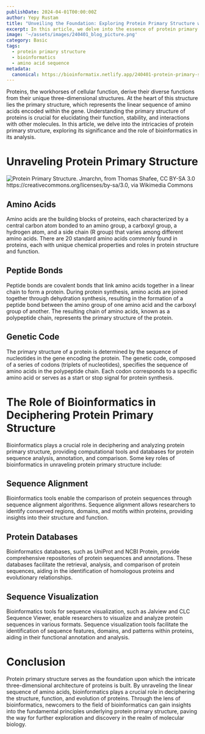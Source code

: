 ```yaml
---
publishDate: 2024-04-01T00:00:00Z
author: Yepy Rustam
title: "Unveiling the Foundation: Exploring Protein Primary Structure with Bioinformatics"
excerpt: In this article, we delve into the essence of protein primary structure, unraveling the linear sequence of amino acids that forms the backbone of every protein. From the genetic code to bioinformatics tools, we explore the pivotal role of bioinformatics in deciphering and understanding the intricacies of protein primary structure.  
image: '~/assets/images/240401_blog_picture.png'
category: Basic
tags:
  - protein primary structure
  - bioinformatics
  - amino acid sequence
metadata:
  canonical: https://bioinformatix.netlify.app/240401-protein-primary-structure
---
```


Proteins, the workhorses of cellular function, derive their diverse functions from their unique three-dimensional structures. At the heart of this structure lies the primary structure, which represents the linear sequence of amino acids encoded within the gene. Understanding the primary structure of proteins is crucial for elucidating their function, stability, and interactions with other molecules. In this article, we delve into the intricacies of protein primary structure, exploring its significance and the role of bioinformatics in its analysis.

# Unraveling Protein Primary Structure

![Protein Primary Structure. Jmarchn, from Thomas Shafee, CC BY-SA 3.0 <https://creativecommons.org/licenses/by-sa/3.0>, via Wikimedia Commons](~/assets/images/240401_blog_picture.png)

## Amino Acids

Amino acids are the building blocks of proteins, each characterized by a central carbon atom bonded to an amino group, a carboxyl group, a hydrogen atom, and a side chain (R group) that varies among different amino acids. There are 20 standard amino acids commonly found in proteins, each with unique chemical properties and roles in protein structure and function.

## Peptide Bonds

Peptide bonds are covalent bonds that link amino acids together in a linear chain to form a protein. During protein synthesis, amino acids are joined together through dehydration synthesis, resulting in the formation of a peptide bond between the amino group of one amino acid and the carboxyl group of another. The resulting chain of amino acids, known as a polypeptide chain, represents the primary structure of the protein.

## Genetic Code

The primary structure of a protein is determined by the sequence of nucleotides in the gene encoding the protein. The genetic code, composed of a series of codons (triplets of nucleotides), specifies the sequence of amino acids in the polypeptide chain. Each codon corresponds to a specific amino acid or serves as a start or stop signal for protein synthesis.

# The Role of Bioinformatics in Deciphering Protein Primary Structure

Bioinformatics plays a crucial role in deciphering and analyzing protein primary structure, providing computational tools and databases for protein sequence analysis, annotation, and comparison. Some key roles of bioinformatics in unraveling protein primary structure include:

## Sequence Alignment

Bioinformatics tools enable the comparison of protein sequences through sequence alignment algorithms. Sequence alignment allows researchers to identify conserved regions, domains, and motifs within proteins, providing insights into their structure and function.

## Protein Databases

Bioinformatics databases, such as UniProt and NCBI Protein, provide comprehensive repositories of protein sequences and annotations. These databases facilitate the retrieval, analysis, and comparison of protein sequences, aiding in the identification of homologous proteins and evolutionary relationships.

## Sequence Visualization

Bioinformatics tools for sequence visualization, such as Jalview and CLC Sequence Viewer, enable researchers to visualize and analyze protein sequences in various formats. Sequence visualization tools facilitate the identification of sequence features, domains, and patterns within proteins, aiding in their functional annotation and analysis.

# Conclusion

Protein primary structure serves as the foundation upon which the intricate three-dimensional architecture of proteins is built. By unraveling the linear sequence of amino acids, bioinformatics plays a crucial role in deciphering the structure, function, and evolution of proteins. Through the lens of bioinformatics, newcomers to the field of bioinformatics can gain insights into the fundamental principles underlying protein primary structure, paving the way for further exploration and discovery in the realm of molecular biology.